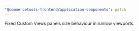 ```yaml
---
'@commercetools-frontend/application-components': patch
---
```


Fixed Custom Views panels size behaviour in narrow viewports.
